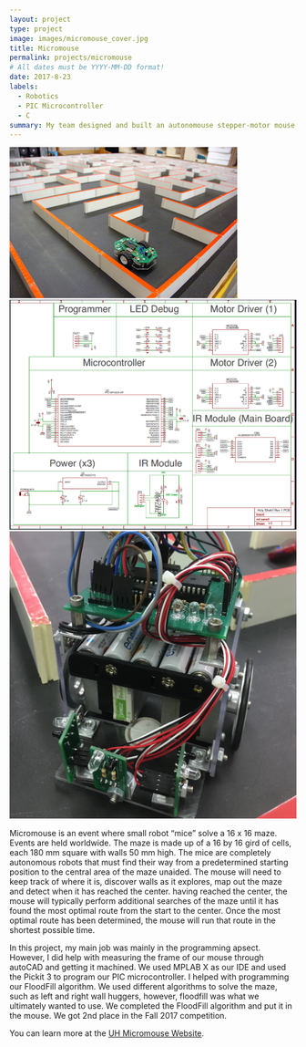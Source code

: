```yaml
---
layout: project
type: project
image: images/micromouse_cover.jpg
title: Micromouse
permalink: projects/micromouse
# All dates must be YYYY-MM-DD format!
date: 2017-8-23
labels:
  - Robotics
  - PIC Microcontroller
  - C
summary: My team designed and built an autonomouse stepper-motor mouse with the ability to traverse through a 16 x 16 maze
---
```


<div class="ui small rounded images">
  <img class="ui image" src="../images/micromouse_cover.jpg">
  <img class="ui image" src="../images/Mircromouse_circuit.PNG">
  <img class="ui image" src="../images/micromouse.jpg">
</div>

Micromouse is an event where small robot “mice” solve a 16 x 16 maze.  Events are held worldwide.  The maze is made up of a 16 by 16 gird of cells, each 180 mm square with walls 50 mm high.  The mice are completely autonomous robots that must find their way from a predetermined starting position to the central area of the maze unaided.  The mouse will need to keep track of where it is, discover walls as it explores, map out the maze and detect when it has reached the center.  having reached the center, the mouse will typically perform additional searches of the maze until it has found the most optimal route from the start to the center.  Once the most optimal route has been determined, the mouse will run that route in the shortest possible time.

In this project, my main job was mainly in the programming apsect. However, I did help with measuring the frame of our mouse through autoCAD and getting it machined. We used MPLAB X as our IDE and used the Pickit 3 to program our PIC microcontroller. I helped with programming our FloodFill algorithm. We used different algorithms to solve the maze, such as left and right wall huggers, however, floodfill was what we ultimately wanted to use. We completed the FloodFill algorithm and put it in the mouse. We got 2nd place in the Fall 2017 competition.

You can learn more at the [UH Micromouse Website](http://www-ee.eng.hawaii.edu/~mmouse/about.html).



